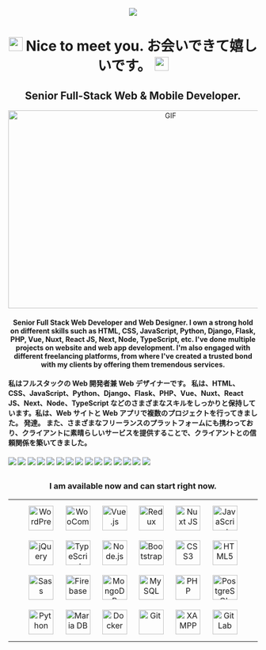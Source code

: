<p align="center">
  <a href="" ><img src="https://readme-typing-svg.herokuapp.com/?lines=Web%20and%20Mobile%20Master;5%2B%20years%20of%20coding%20experience;Always%20learning%20new%20tech&font=Pacifico&center=true&width=650&height=120&color=58a6ff&vCenter=true&size=45%22"></a>
</p>
<h1 align="center">
  <img src="https://media.giphy.com/media/hvRJCLFzcasrR4ia7z/giphy.gif" width="28">
  Nice to meet you.
  お会いできて嬉しいです。
  <img src="https://media.giphy.com/media/hvRJCLFzcasrR4ia7z/giphy.gif" width="28">
</h1>

<h2 align="center">Senior Full-Stack Web & Mobile Developer.</h2>

<p align="center">
  <img alt="GIF" src="https://github.com/abhisheknaiidu/abhisheknaiidu/blob/master/code.gif?raw=true" width="640" height="400" />
</p>

<h4 align="center">Senior Full Stack Web Developer and Web Designer. I own a strong hold on different skills such as HTML, CSS, JavaScript, Python, Django, Flask, PHP,  Vue, Nuxt, React JS, Next, Node, TypeScript, etc. I've done multiple projects on website and web app development. I'm also engaged with different freelancing platforms, from where I've created a trusted bond with my clients by offering them tremendous services.</h4>
<h4>私はフルスタックの Web 開発者兼 Web デザイナーです。 私は、HTML、CSS、JavaScript、Python、Django、Flask、PHP、Vue、Nuxt、React JS、Next、Node、TypeScript などのさまざまなスキルをしっかりと保持しています。私は、Web サイトと Web アプリで複数のプロジェクトを行ってきました。 発達。 また、さまざまなフリーランスのプラットフォームにも携わっており、クライアントに素晴らしいサービスを提供することで、クライアントとの信頼関係を築いてきました。</h4>

#### ![](https://img.shields.io/badge/Vue-blue) ![](https://img.shields.io/badge/Nuxt-blue) ![](https://img.shields.io/badge/React-blue) ![](https://img.shields.io/badge/Next-blue) ![](https://img.shields.io/badge/Node-blue) ![](https://img.shields.io/badge/MySQL-blue) ![](https://img.shields.io/badge/Tailwind-blue) ![](https://img.shields.io/badge/AWS-blue) ![](https://img.shields.io/badge/PostgreSQL-blue) ![](https://img.shields.io/badge/AWS-blue)  ![](https://img.shields.io/badge/PHP-blue) ![](https://img.shields.io/badge/Laravel-blue) ![](https://img.shields.io/badge/CSS-blue) ![](https://img.shields.io/badge/Git-blue) ![](https://img.shields.io/badge/bootstrap-blue) 

##

<h3 align="center">I am available now and can start right now.</h3>
<table><tr><td valign="top" width="100%">
<div align="center">  
<img style="margin: 10px" src="https://profilinator.rishav.dev/skills-assets/wordpress.png" alt="WordPress" height="50" />  
<img style="margin: 10px" src="https://profilinator.rishav.dev/skills-assets/woocommerce.png" alt="WooCommerce" height="50" />  
<img style="margin: 10px" src="https://profilinator.rishav.dev/skills-assets/vuejs-original-wordmark.svg" alt="Vue.js" height="50" />  
<img style="margin: 10px" src="https://profilinator.rishav.dev/skills-assets/redux-original.svg" alt="Redux" height="50" />  
<img style="margin: 10px" src="https://profilinator.rishav.dev/skills-assets/nuxt.png" alt="Nuxt JS" height="50" />  
<img style="margin: 10px" src="https://profilinator.rishav.dev/skills-assets/javascript-original.svg" alt="JavaScript" height="50" />  
<img style="margin: 10px" src="https://profilinator.rishav.dev/skills-assets/jquery.png" alt="jQuery" height="50" />  
<img style="margin: 10px" src="https://profilinator.rishav.dev/skills-assets/typescript-original.svg" alt="TypeScript" height="50" />  
<img style="margin: 10px" src="https://profilinator.rishav.dev/skills-assets/nodejs-original-wordmark.svg" alt="Node.js" height="50" />  
<img style="margin: 10px" src="https://profilinator.rishav.dev/skills-assets/bootstrap-plain.svg" alt="Bootstrap" height="50" />  
<img style="margin: 10px" src="https://profilinator.rishav.dev/skills-assets/css3-original-wordmark.svg" alt="CSS3" height="50" />  
<img style="margin: 10px" src="https://profilinator.rishav.dev/skills-assets/html5-original-wordmark.svg" alt="HTML5" height="50" />  
<img style="margin: 10px" src="https://profilinator.rishav.dev/skills-assets/sass-original.svg" alt="Sass" height="50" />  
<img style="margin: 10px" src="https://profilinator.rishav.dev/skills-assets/firebase.png" alt="Firebase" height="50" />  
<img style="margin: 10px" src="https://profilinator.rishav.dev/skills-assets/mongodb-original-wordmark.svg" alt="MongoDB" height="50" />  
<img style="margin: 10px" src="https://profilinator.rishav.dev/skills-assets/mysql-original-wordmark.svg" alt="MySQL" height="50" />  
<img style="margin: 10px" src="https://profilinator.rishav.dev/skills-assets/php-original.svg" alt="PHP" height="50" />  
<img style="margin: 10px" src="https://profilinator.rishav.dev/skills-assets/postgresql-original-wordmark.svg" alt="PostgreSQL" height="50" />  
<img style="margin: 10px" src="https://profilinator.rishav.dev/skills-assets/python-original.svg" alt="Python" height="50" />  
<img style="margin: 10px" src="https://profilinator.rishav.dev/skills-assets/mariadb.png" alt="Maria DB" height="50" />  
<img style="margin: 10px" src="https://profilinator.rishav.dev/skills-assets/docker-original-wordmark.svg" alt="Docker" height="50" />  
<img style="margin: 10px" src="https://profilinator.rishav.dev/skills-assets/git-scm-icon.svg" alt="Git" height="50" />  
<img style="margin: 10px" src="https://profilinator.rishav.dev/skills-assets/xampp.png" alt="XAMPP" height="50" />  
<img style="margin: 10px" src="https://profilinator.rishav.dev/skills-assets/gitlab.svg" alt="GitLab" height="50" />  
</div>
</td></tr></table>


